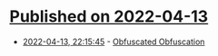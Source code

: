 # [Published on 2022-04-13](index.md)

* [2022-04-13, 22:15:45](https://news.ycombinator.com/item?id=31020977) - [Obfuscated Obfuscation](https://blog.lexfo.fr/dexguard.html)
